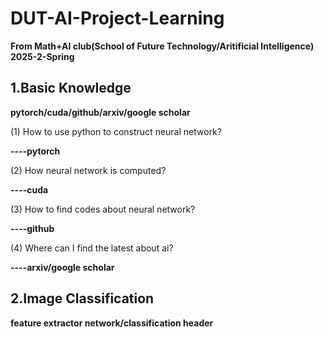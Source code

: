 # DUT-AI-Project-Learning
**From Math+AI club(School of Future Technology/Aritificial Intelligence) 2025-2-Spring**

## 1.Basic Knowledge
**pytorch/cuda/github/arxiv/google scholar**

(1) How to use python to construct neural network?
           
**----pytorch**

(2) How neural network  is computed?

**----cuda**

(3) How to find codes about neural network?
           
**----github**

(4) Where can I find the latest about ai?
           
**----arxiv/google scholar**
## 2.Image Classification

**feature extractor network/classification header**

